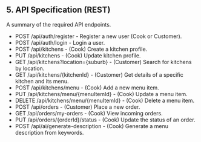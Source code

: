 ## **5\. API Specification (REST)**

A summary of the required API endpoints.

* POST /api/auth/register - Register a new user (Cook or Customer).  
* POST /api/auth/login - Login a user.  
* POST /api/kitchens - (Cook) Create a kitchen profile.  
* PUT /api/kitchens - (Cook) Update kitchen profile.  
* GET /api/kitchens?location={suburb} - (Customer) Search for kitchens by location.  
* GET /api/kitchens/{kitchenId} - (Customer) Get details of a specific kitchen and its menu.  
* POST /api/kitchens/menu - (Cook) Add a new menu item.  
* PUT /api/kitchens/menu/{menuItemId} - (Cook) Update a menu item.  
* DELETE /api/kitchens/menu/{menuItemId} - (Cook) Delete a menu item.  
* POST /api/orders - (Customer) Place a new order.  
* GET /api/orders/my-orders - (Cook) View incoming orders.  
* PUT /api/orders/{orderId}/status - (Cook) Update the status of an order.  
* POST /api/ai/generate-description - (Cook) Generate a menu description from keywords.
